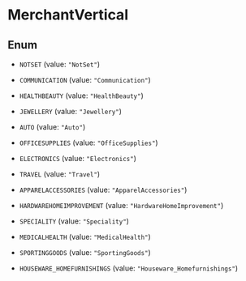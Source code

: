 
# MerchantVertical

## Enum


* `NOTSET` (value: `"NotSet"`)

* `COMMUNICATION` (value: `"Communication"`)

* `HEALTHBEAUTY` (value: `"HealthBeauty"`)

* `JEWELLERY` (value: `"Jewellery"`)

* `AUTO` (value: `"Auto"`)

* `OFFICESUPPLIES` (value: `"OfficeSupplies"`)

* `ELECTRONICS` (value: `"Electronics"`)

* `TRAVEL` (value: `"Travel"`)

* `APPARELACCESSORIES` (value: `"ApparelAccessories"`)

* `HARDWAREHOMEIMPROVEMENT` (value: `"HardwareHomeImprovement"`)

* `SPECIALITY` (value: `"Speciality"`)

* `MEDICALHEALTH` (value: `"MedicalHealth"`)

* `SPORTINGGOODS` (value: `"SportingGoods"`)

* `HOUSEWARE_HOMEFURNISHINGS` (value: `"Houseware_Homefurnishings"`)



